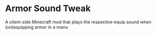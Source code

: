 # Armor Sound Tweak
A client-side Minecraft mod that plays the respective equip sound when (un)equipping armor in a menu